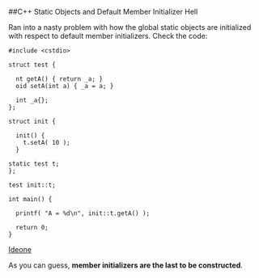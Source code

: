 ##C++ Static Objects and Default Member Initializer Hell

  Ran into a nasty problem with how the global static objects are initialized with respect to
  default member initializers. Check the code:

    
    #include <cstdio>
     
    struct test {
     
      nt getA() { return _a; }
      oid setA(int a) { _a = a; }
     
      int _a{}; 
    };
     
    struct init {
     
      init() {
        t.setA( 10 );
      } 
     
    static test t;
    };
     
    test init::t;
     
    int main() {
     
      printf( "A = %d\n", init::t.getA() );
     
      return 0;
    }
    

  [Ideone](http://ideone.com/P02SbL)

  As you can guess, **member initializers are the last to be constructed**.


